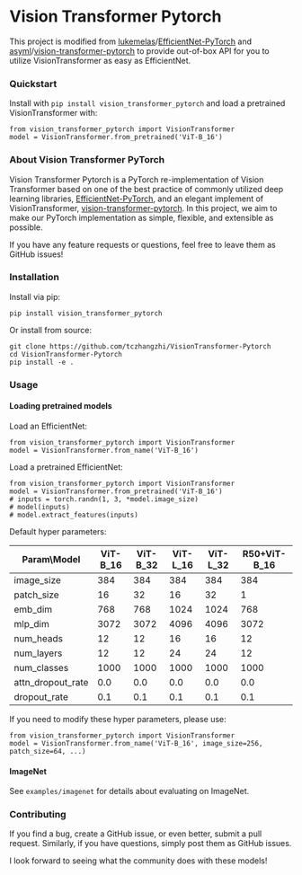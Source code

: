 # Vision Transformer Pytorch
This project is modified from [lukemelas](https://github.com/lukemelas)/[EfficientNet-PyTorch](https://github.com/lukemelas/EfficientNet-PyTorch) and [asyml](https://github.com/asyml)/[vision-transformer-pytorch](https://github.com/asyml/vision-transformer-pytorch) to provide out-of-box API for you to utilize VisionTransformer as easy as EfficientNet.

### Quickstart

Install with `pip install vision_transformer_pytorch` and load a pretrained VisionTransformer with:

```
from vision_transformer_pytorch import VisionTransformer
model = VisionTransformer.from_pretrained('ViT-B_16')
```

### About Vision Transformer PyTorch

Vision Transformer Pytorch is a PyTorch re-implementation of Vision Transformer based on one of the best practice of commonly utilized deep learning libraries, [EfficientNet-PyTorch](https://github.com/lukemelas/EfficientNet-PyTorch), and an elegant implement of VisionTransformer, [vision-transformer-pytorch](https://github.com/asyml/vision-transformer-pytorch). In this project, we aim to make our PyTorch implementation as simple, flexible, and extensible as possible.

If you have any feature requests or questions, feel free to leave them as GitHub issues!

### Installation

Install via pip:

```
pip install vision_transformer_pytorch
```

Or install from source:

```
git clone https://github.com/tczhangzhi/VisionTransformer-Pytorch
cd VisionTransformer-Pytorch
pip install -e .
```

### Usage

#### Loading pretrained models

Load an EfficientNet:

```
from vision_transformer_pytorch import VisionTransformer
model = VisionTransformer.from_name('ViT-B_16')
```

Load a pretrained EfficientNet:

```
from vision_transformer_pytorch import VisionTransformer
model = VisionTransformer.from_pretrained('ViT-B_16')
# inputs = torch.randn(1, 3, *model.image_size)
# model(inputs)
# model.extract_features(inputs)
```

Default hyper parameters:

| Param\Model       | ViT-B_16 | ViT-B_32 | ViT-L_16 | ViT-L_32 | R50+ViT-B_16 |
| ----------------- | -------- | -------- | -------- | -------- | ------------ |
| image_size        | 384      | 384      | 384      | 384      | 384          |
| patch_size        | 16       | 32       | 16       | 32       | 1            |
| emb_dim           | 768      | 768      | 1024     | 1024     | 768          |
| mlp_dim           | 3072     | 3072     | 4096     | 4096     | 3072         |
| num_heads         | 12       | 12       | 16       | 16       | 12           |
| num_layers        | 12       | 12       | 24       | 24       | 12           |
| num_classes       | 1000     | 1000     | 1000     | 1000     | 1000         |
| attn_dropout_rate | 0.0      | 0.0      | 0.0      | 0.0      | 0.0          |
| dropout_rate      | 0.1      | 0.1      | 0.1      | 0.1      | 0.1          |

If you need to modify these hyper parameters, please use:

```
from vision_transformer_pytorch import VisionTransformer
model = VisionTransformer.from_name('ViT-B_16', image_size=256, patch_size=64, ...)
```

#### ImageNet

See `examples/imagenet` for details about evaluating on ImageNet.

### Contributing

If you find a bug, create a GitHub issue, or even better, submit a pull request. Similarly, if you have questions, simply post them as GitHub issues.

I look forward to seeing what the community does with these models!